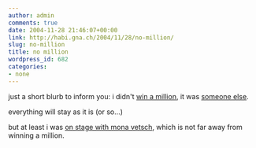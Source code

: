 ```yaml
---
author: admin
comments: true
date: 2004-11-28 21:46:07+00:00
link: http://habi.gna.ch/2004/11/28/no-million/
slug: no-million
title: no million
wordpress_id: 682
categories:
- none
---
```



just a short blurb to inform you: i didn't [win a million](http://habi.gna.ch/blog/archives/000477.html), it was [someone else](http://ch.tilllate.com/DE/picpage.php?gid=144500&fid=1671674).
  
everything will stay as it is (or so...)



but at least i was [on stage with mona vetsch](http://ch.tilllate.com/DE/picpage.php?gid=144508&fid=1667547&mode=none&tim_uid=0&chartmode=0&grid=0&myalbumuid=0), which is not far away from winning a million.

